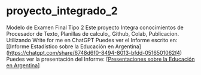 # proyecto_integrado_2
Modelo de Examen Final Tipo 2 Este proyecto Integra conocimientos de Procesador de Texto, Planillas de calculo,, Github, Colab, Publicacion.
 Utilizando Write for me en ChatGPT Puedes ver el Informe escrito en: [[Informe Estadístico sobre la Educación en Argentina] (https://chatgpt.com/share/6748d6f0-8494-8013-bfdd-0516501062f4)
Puedes ver la presentación del Informe: [[Presentaciones sobre la Educación en Argentina](https://gamma.app/docs/Analisis-del-Desempeno-Academico-y-Asistencia-de-Estudiantes-en-A-s0bkkc80nhbr2oz)]
